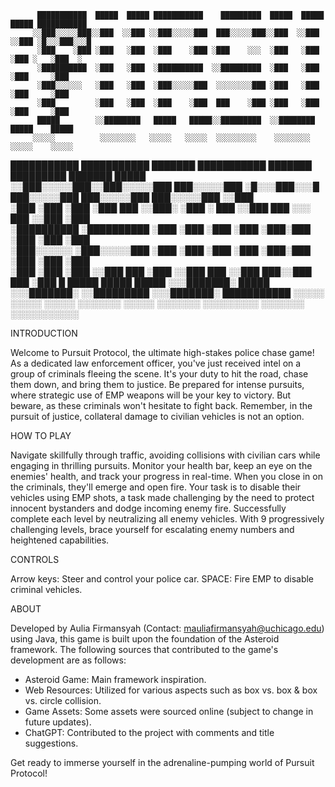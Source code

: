           ███████████  █████  █████ ███████████    █████████  █████  █████ █████ ███████████              
         ░░███░░░░░███░░███  ░░███ ░░███░░░░░███  ███░░░░░███░░███  ░░███ ░░███ ░█░░░███░░░█              
          ░███    ░███ ░███   ░███  ░███    ░███ ░███    ░░░  ░███   ░███  ░███ ░   ░███  ░               
          ░██████████  ░███   ░███  ░██████████  ░░█████████  ░███   ░███  ░███     ░███                  
          ░███░░░░░░   ░███   ░███  ░███░░░░░███  ░░░░░░░░███ ░███   ░███  ░███     ░███                  
          ░███         ░███   ░███  ░███    ░███  ███    ░███ ░███   ░███  ░███     ░███                  
          █████        ░░████████   █████   █████░░█████████  ░░████████   █████    █████                 
         ░░░░░          ░░░░░░░░   ░░░░░   ░░░░░  ░░░░░░░░░    ░░░░░░░░   ░░░░░    ░░░░░                  

███████████  ███████████      ███████    ███████████    ███████      █████████     ███████    █████      
░░███░░░░░███░░███░░░░░███   ███░░░░░███ ░█░░░███░░░█  ███░░░░░███   ███░░░░░███  ███░░░░░███ ░░███       
░███    ░███ ░███    ░███  ███     ░░███░   ░███  ░  ███     ░░███ ███     ░░░  ███     ░░███ ░███       
░██████████  ░██████████  ░███      ░███    ░███    ░███      ░███░███         ░███      ░███ ░███       
░███░░░░░░   ░███░░░░░███ ░███      ░███    ░███    ░███      ░███░███         ░███      ░███ ░███       
░███         ░███    ░███ ░░███     ███     ░███    ░░███     ███ ░░███     ███░░███     ███  ░███      █
█████        █████   █████ ░░░███████░      █████    ░░░███████░   ░░█████████  ░░░███████░   ███████████
░░░░░        ░░░░░   ░░░░░    ░░░░░░░       ░░░░░       ░░░░░░░      ░░░░░░░░░     ░░░░░░░    ░░░░░░░░░░░

INTRODUCTION

Welcome to Pursuit Protocol, the ultimate high-stakes police chase game! As a dedicated law enforcement officer,
you've just received intel on a group of criminals fleeing the scene. It's your duty to hit the road, chase them
down, and bring them to justice. Be prepared for intense pursuits, where strategic use of EMP weapons will be
your key to victory. But beware, as these criminals won't hesitate to fight back. Remember, in the pursuit of
justice, collateral damage to civilian vehicles is not an option.

HOW TO PLAY

Navigate skillfully through traffic, avoiding collisions with civilian cars while engaging in thrilling pursuits.
Monitor your health bar, keep an eye on the enemies' health, and track your progress in real-time. When you
close in on the criminals, they'll emerge and open fire. Your task is to disable their vehicles using EMP shots,
a task made challenging by the need to protect innocent bystanders and dodge incoming enemy fire. Successfully
complete each level by neutralizing all enemy vehicles. With 9 progressively challenging levels, brace yourself
for escalating enemy numbers and heightened capabilities.

CONTROLS

Arrow keys: Steer and control your police car.
SPACE: Fire EMP to disable criminal vehicles.

ABOUT

Developed by Aulia Firmansyah (Contact: mauliafirmansyah@uchicago.edu) using Java, this game is built upon the
foundation of the Asteroid framework. The following sources that contributed to the game's
development are as follows:
- Asteroid Game: Main framework inspiration.
- Web Resources: Utilized for various aspects such as box vs. box & box vs. circle collision.
- Game Assets: Some assets were sourced online (subject to change in future updates).
- ChatGPT: Contributed to the project with comments and title suggestions.

Get ready to immerse yourself in the adrenaline-pumping world of Pursuit Protocol!